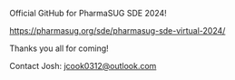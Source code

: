 Official GitHub for PharmaSUG SDE 2024!

https://pharmasug.org/sde/pharmasug-sde-virtual-2024/

Thanks you all for coming! 

Contact Josh: jcook0312@outlook.com
